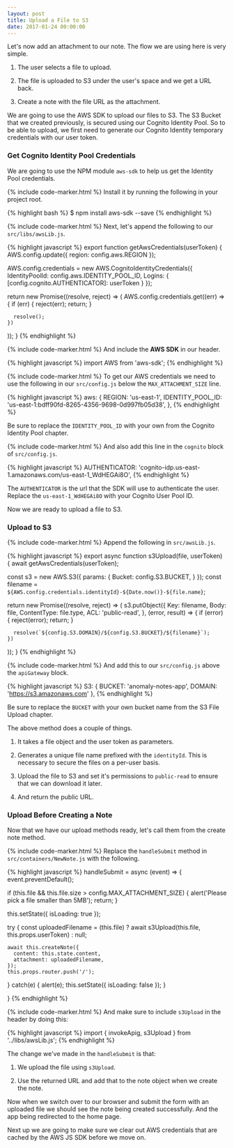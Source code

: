 ```yaml
---
layout: post
title: Upload a File to S3
date: 2017-01-24 00:00:00
---
```


Let's now add an attachment to our note. The flow we are using here is very simple.

1. The user selects a file to upload.

2. The file is uploaded to S3 under the user's space and we get a URL back. 

3. Create a note with the file URL as the attachment.

We are going to use the AWS SDK to upload our files to S3. The S3 Bucket that we created previously, is secured using our Cognito Identity Pool. So to be able to upload, we first need to generate our Cognito Identity temporary credentials with our user token.

### Get Cognito Identity Pool Credentials

We are going to use the NPM module `aws-sdk` to help us get the Identity Pool credentials.

{% include code-marker.html %} Install it by running the following in your project root.

{% highlight bash %}
$ npm install aws-sdk --save
{% endhighlight %}

{% include code-marker.html %} Next, let's append the following to our `src/libs/awsLib.js`.

{% highlight javascript %}
export function getAwsCredentials(userToken) {
  AWS.config.update({ region: config.aws.REGION });

  AWS.config.credentials = new AWS.CognitoIdentityCredentials({
    IdentityPoolId: config.aws.IDENTITY_POOL_ID,
    Logins: {
      [config.cognito.AUTHENTICATOR]: userToken
    }
  });

  return new Promise((resolve, reject) => (
    AWS.config.credentials.get((err) => {
      if (err) {
        reject(err);
        return;
      }

      resolve();
    })
  ));
}
{% endhighlight %}

{% include code-marker.html %} And include the **AWS SDK** in our header.

{% highlight javascript %}
import AWS from 'aws-sdk';
{% endhighlight %}

{% include code-marker.html %} To get our AWS credentials we need to use the following in our `src/config.js` below the `MAX_ATTACHMENT_SIZE` line.

{% highlight javascript %}
aws: {
  REGION: 'us-east-1',
  IDENTITY_POOL_ID: 'us-east-1:bdff90fd-8265-4356-9698-0d997fb05d38',
},
{% endhighlight %}

Be sure to replace the `IDENTITY_POOL_ID` with your own from the Cognito Identity Pool chapter.

{% include code-marker.html %} And also add this line in the `cognito` block of `src/config.js`.

{% highlight javascript %}
AUTHENTICATOR: 'cognito-idp.us-east-1.amazonaws.com/us-east-1_WdHEGAi8O',
{% endhighlight %}

The `AUTHENTICATOR` is the url that the SDK will use to authenticate the user. Replace the `us-east-1_WdHEGAi8O` with your Cognito User Pool ID.

Now we are ready to upload a file to S3.

### Upload to S3

{% include code-marker.html %} Append the following in `src/awsLib.js`.

{% highlight javascript %}
export async function s3Upload(file, userToken) {
  await getAwsCredentials(userToken);

  const s3 = new AWS.S3({
    params: {
      Bucket: config.S3.BUCKET,
    }
  });
  const filename = `${AWS.config.credentials.identityId}-${Date.now()}-${file.name}`;

  return new Promise((resolve, reject) => (
    s3.putObject({
      Key: filename,
      Body: file,
      ContentType: file.type,
      ACL: 'public-read',
    },
    (error, result) => {
      if (error) {
        reject(error);
        return;
      }

      resolve(`${config.S3.DOMAIN}/${config.S3.BUCKET}/${filename}`);
    })
  ));
}
{% endhighlight %}

{% include code-marker.html %} And add this to our `src/config.js` above the `apiGateway` block.

{% highlight javascript %}
S3: {
  BUCKET: 'anomaly-notes-app',
  DOMAIN: 'https://s3.amazonaws.com'
},
{% endhighlight %}

Be sure to replace the `BUCKET` with your own bucket name from the S3 File Upload chapter.

The above method does a couple of things.

1. It takes a file object and the user token as parameters.

2. Generates a unique file name prefixed with the `identityId`. This is necessary to secure the files on a per-user basis.

3. Upload the file to S3 and set it's permissions to `public-read` to ensure that we can download it later.

4. And return the public URL.

### Upload Before Creating a Note

Now that we have our upload methods ready, let's call them from the create note method.

{% include code-marker.html %} Replace the `handleSubmit` method in `src/containers/NewNote.js` with the following.

{% highlight javascript %}
handleSubmit = async (event) => {
  event.preventDefault();

  if (this.file && this.file.size > config.MAX_ATTACHMENT_SIZE) {
    alert('Please pick a file smaller than 5MB');
    return;
  }

  this.setState({ isLoading: true });

  try {
    const uploadedFilename = (this.file)
      ? await s3Upload(this.file, this.props.userToken)
      : null;

    await this.createNote({
      content: this.state.content,
      attachment: uploadedFilename,
    });
    this.props.router.push('/');
  }
  catch(e) {
    alert(e);
    this.setState({ isLoading: false });
  }

}
{% endhighlight %}

{% include code-marker.html %} And make sure to include `s3Upload` in the header by doing this:

{% highlight javascript %}
import { invokeApig, s3Upload } from '../libs/awsLib.js';
{% endhighlight %}

The change we've made in the `handleSubmit` is that:

1. We upload the file using `s3Upload`.

2. Use the returned URL and add that to the note object when we create the note.

Now when we switch over to our browser and submit the form with an uploaded file we should see the note being created successfully. And the app being redirected to the home page.

Next up we are going to make sure we clear out AWS credentials that are cached by the AWS JS SDK before we move on.

